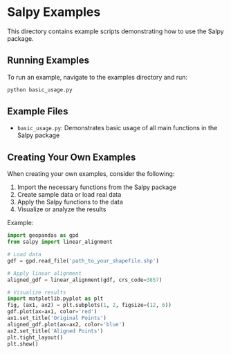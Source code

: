 # Salpy Examples

This directory contains example scripts demonstrating how to use the Salpy package.

## Running Examples

To run an example, navigate to the examples directory and run:

```bash
python basic_usage.py
```

## Example Files

- `basic_usage.py`: Demonstrates basic usage of all main functions in the Salpy package

## Creating Your Own Examples

When creating your own examples, consider the following:

1. Import the necessary functions from the Salpy package
2. Create sample data or load real data
3. Apply the Salpy functions to the data
4. Visualize or analyze the results

Example:

```python
import geopandas as gpd
from salpy import linear_alignment

# Load data
gdf = gpd.read_file('path_to_your_shapefile.shp')

# Apply linear alignment
aligned_gdf = linear_alignment(gdf, crs_code=3857)

# Visualize results
import matplotlib.pyplot as plt
fig, (ax1, ax2) = plt.subplots(1, 2, figsize=(12, 6))
gdf.plot(ax=ax1, color='red')
ax1.set_title('Original Points')
aligned_gdf.plot(ax=ax2, color='blue')
ax2.set_title('Aligned Points')
plt.tight_layout()
plt.show()

